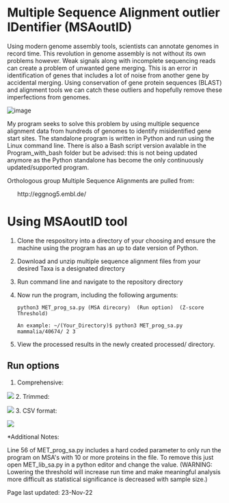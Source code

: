 # Multiple Sequence Alignment outlier IDentifier (MSAoutID) 

Using modern genome assembly tools, scientists can annotate genomes in record time. This revolution in genome assembly is not without its own problems however. Weak signals along with incomplete sequencing reads can create a problem of unwanted gene merging. This is an error in identification of genes that includes a lot of noise from another gene by accidental merging. Using conservation of gene protein sequences (BLAST) and alignment tools we can catch these outliers and hopefully remove these imperfections from genomes. 

![image](https://user-images.githubusercontent.com/99355149/199628209-a2cd8edd-34a2-4bb7-9a82-445b64bbd27f.png)

My program seeks to solve this problem by using multiple sequence alignment data from hundreds of genomes to identify misidentified gene start sites. The standalone program is written in Python and run using the Linux command line. There is also a Bash script version avalable in the Program_with_bash folder but be advised: this is not being updated anymore as the Python standalone has become the only continuously updated/supported program.

Orthologous group Multiple Sequence Alignments are pulled from:
<ul>
  http://eggnog5.embl.de/
</ul>

# Using MSAoutID tool

1. Clone the respository into a directory of your choosing and ensure the machine using the program has an up to date version of Python.
2. Download and unzip multiple sequence alignment files from your desired Taxa is a designated directory
3. Run command line and navigate to the repository directory
4. Now run the program, including the following arguments:

       python3 MET_prog_sa.py (MSA direcory)  (Run option)  (Z-score Threshold)
       
       An example: ~/(Your_Directory)$ python3 MET_prog_sa.py mammalia/40674/ 2 3
       
5. View the processed results in the newly created processed/ directory.

## Run options

1. Comprehensive: 

![](https://i.imgur.com/KocOh5Z.png)
2. Trimmed:

![](https://i.imgur.com/B3tx2EJ.png)
3. CSV format:

![](https://i.imgur.com/XYqgWmz.png)



*Additional Notes:
       
Line 56 of MET_prog_sa.py includes a hard coded parameter to only run the program on MSA's with 10 or more proteins in the file. To remove this just open MET_lib_sa.py in a python editor and change the value. 
(WARNING: Lowering the threshold will increase run time and make meaningful analysis more difficult as statistical significance is decreased with sample size.)

Page last updated:
23-Nov-22
